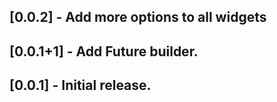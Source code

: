 ## [0.0.2] - Add more options to all widgets 

## [0.0.1+1] - Add Future builder.

## [0.0.1] - Initial release.

